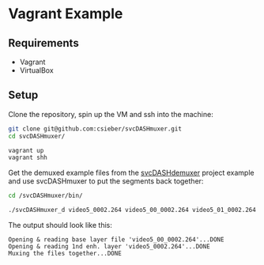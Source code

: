 # Vagrant Example

## Requirements

 - Vagrant
 - VirtualBox
 
## Setup

Clone the repository, spin up the VM and ssh into the machine:

```bash
git clone git@github.com:csieber/svcDASHmuxer.git
cd svcDASHmuxer/

vagrant up
vagrant shh
```

Get the demuxed example files from the [svcDASHdemuxer](https://github.com/csieber/svcDASHdemuxer/tree/master/vagrant) project example and use svcDASHmuxer to put the segments back together:

```bash
cd /svcDASHmuxer/bin/

./svcDASHmuxer_d video5_0002.264 video5_00_0002.264 video5_01_0002.264
```

The output should look like this:

```
Opening & reading base layer file 'video5_00_0002.264'...DONE
Opening & reading 1nd enh. layer 'video5_0002.264'...DONE
Muxing the files together...DONE
```
